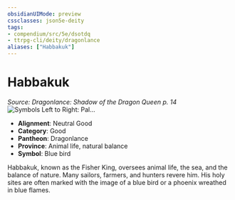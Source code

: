 ```yaml
---
obsidianUIMode: preview
cssclasses: json5e-deity
tags:
- compendium/src/5e/dsotdq
- ttrpg-cli/deity/dragonlance
aliases: ["Habbakuk"]
---
```

# Habbakuk
*Source: Dragonlance: Shadow of the Dragon Queen p. 14* 
![Symbols Left to Right: Pal...](/3-Mechanics/CLI/deities/img/dsotdq-010-00-031-good-god-symbols.webp#symbol "Symbols Left to Right: Paladine, Branchala, and Habbakuk")

- **Alignment**: Neutral Good
- **Category**: Good
- **Pantheon**: Dragonlance
- **Province**: Animal life, natural balance
- **Symbol**: Blue bird

Habbakuk, known as the Fisher King, oversees animal life, the sea, and the balance of nature. Many sailors, farmers, and hunters revere him. His holy sites are often marked with the image of a blue bird or a phoenix wreathed in blue flames.
